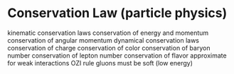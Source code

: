# Conservation Law (particle physics)
kinematic conservation laws
	conservation of energy and momentum
	conservation of angular momentum
dynamical conservation laws
	conservation of charge
	conservation of color
	conservation of baryon number
	conservation of lepton number
	conservation of flavor
		approximate for weak interactions
	OZI rule
		gluons must be soft (low energy)